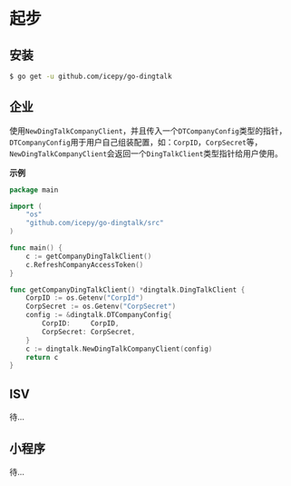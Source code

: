 # 起步

## 安装

```bash
$ go get -u github.com/icepy/go-dingtalk
```

## 企业

使用`NewDingTalkCompanyClient`，并且传入一个`DTCompanyConfig`类型的指针，`DTCompanyConfig`用于用户自己组装配置，如：`CorpID`，`CorpSecret`等，`NewDingTalkCompanyClient`会返回一个`DingTalkClient`类型指针给用户使用。

**示例**

```go
package main

import (
	"os"
	"github.com/icepy/go-dingtalk/src"
)

func main() {
	c := getCompanyDingTalkClient()
	c.RefreshCompanyAccessToken()
}

func getCompanyDingTalkClient() *dingtalk.DingTalkClient {
	CorpID := os.Getenv("CorpId")
	CorpSecret := os.Getenv("CorpSecret")
	config := &dingtalk.DTCompanyConfig{
		CorpID:     CorpID,
		CorpSecret: CorpSecret,
	}
	c := dingtalk.NewDingTalkCompanyClient(config)
	return c
}

```

## ISV

待...

## 小程序

待...